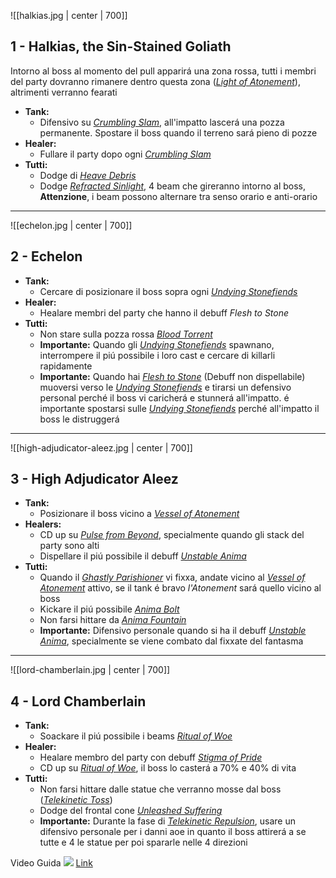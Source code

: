 
![[halkias.jpg | center | 700]]
## 1 - **Halkias, the Sin-Stained Goliath**
Intorno al boss al momento del pull apparirá una zona rossa, tutti i membri del party dovranno rimanere dentro questa zona (*[Light of Atonement](https://www.wowhead.com/spell=339235)*), altrimenti verranno fearati

- **Tank:**
	- Difensivo su *[Crumbling Slam](https://www.wowhead.com/spell=322936)*, all'impatto lascerá una pozza permanente. Spostare il boss quando il terreno sará pieno di pozze
- **Healer:**
	- Fullare il party dopo ogni *[Crumbling Slam](https://www.wowhead.com/spell=322936)*
- **Tutti:**
	- Dodge di *[Heave Debris](https://www.wowhead.com/spell=322943)*
	- Dodge *[Refracted Sinlight](https://www.wowhead.com/spell=322913)*, 4 beam che gireranno intorno al boss, **Attenzione**, i beam possono alternare tra senso orario e anti-orario

---

![[echelon.jpg | center | 700]]
## 2 - **Echelon**
- **Tank:**
	- Cercare di posizionare il boss sopra ogni *[Undying Stonefiends](https://www.wowhead.com/npc=164363/undying-stonefiend)*
- **Healer:**
	- Healare membri del party che hanno il debuff *Flesh to Stone*
- **Tutti:**
	- Non stare sulla pozza rossa *[Blood Torrent](https://www.wowhead.com/spell=319702)*
	- **Importante:** Quando gli *[Undying Stonefiends](https://www.wowhead.com/npc=164363/undying-stonefiend)* spawnano, interrompere il piú possibile i loro cast e cercare di killarli rapidamente
	- **Importante:** Quando hai *[Flesh to Stone](https://www.wowhead.com/spell=203685)* (Debuff non dispellabile) muoversi verso le *[Undying Stonefiends](https://www.wowhead.com/npc=164363/undying-stonefiend)* e tirarsi un defensivo personal perché il boss vi caricherá e stunnerá all'impatto. é importante spostarsi sulle *[Undying Stonefiends](https://www.wowhead.com/npc=164363/undying-stonefiend)* perché all'impatto il boss le distruggerá

--- 

![[high-adjudicator-aleez.jpg | center | 700]]
## 3 - **High Adjudicator Aleez**
- **Tank:**
	- Posizionare il boss vicino a *[Vessel of Atonement](https://www.wowhead.com/spell=323848)*
- **Healers:**
	- CD up su *[Pulse from Beyond](https://www.wowhead.com/spell=323852)*, specialmente quando gli stack del party sono alti
	- Dispellare il piú possibile il debuff *[Unstable Anima](https://www.wowhead.com/ptr-2/spell=1236512)*
- **Tutti:**
	- Quando il *[Ghastly Parishioner](https://www.wowhead.com/ptr-2/npc=165913)* vi fixxa, andate vicino al *[Vessel of Atonement](https://www.wowhead.com/spell=323848)* attivo, se il tank é bravo *l'Atonement* sará quello vicino al boss
	- Kickare il piú possibile *[Anima Bolt](https://www.wowhead.com/ptr-2/spell=323538)*
	- Non farsi hittare da *[Anima Fountain](https://www.wowhead.com/spell=327475)*
	- **Importante:** Difensivo personale quando si ha il debuff *[Unstable Anima](https://www.wowhead.com/ptr-2/spell=1236512)*, specialmente se viene combato dal fixxate del fantasma

---

![[lord-chamberlain.jpg | center | 700]]
## 4 - **Lord Chamberlain**
- **Tank:**
	- Soackare il piú possibile i beams *[Ritual of Woe](https://www.wowhead.com/spell=323393)*
- **Healer:**
	- Healare membro del party con debuff *[Stigma of Pride](https://www.wowhead.com/spell=323437)*
	- CD up su *[Ritual of Woe](https://www.wowhead.com/spell=323393)*, il boss lo casterá a 70% e 40% di vita
- **Tutti:**
	- Non farsi hittare dalle statue che verranno mosse dal boss (*[Telekinetic Toss](https://www.wowhead.com/spell=323143)*)
	- Dodge del frontal cone *[Unleashed Suffering](https://www.wowhead.com/spell=323236)*
	- **Importante:** Durante la fase di *[Telekinetic Repulsion](https://www.wowhead.com/ptr-2/spell=323129)*, usare un difensivo personale per i danni aoe in quanto il boss attirerá a se tutte e 4 le statue per poi spararle nelle 4 direzioni


Video Guida ![](https://www.youtube.com/watch?v=_uacxJBvPvM)
[Link](https://www.youtube.com/watch?v=_uacxJBvPvM)